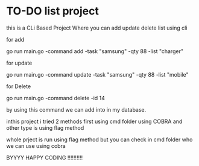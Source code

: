 # TO-DO list project

this is a CLi Based Project Where you can add update delete list using cli 

for add

go run main.go -command  add -task "samsung" -qty 88 -list  "charger"

for update 

go run main.go -command  update -task "samsung" -qty 88 -list  "mobile"

for Delete 

go run main.go -command  delete -id 14


by using this command we can add into in my database.

inthis project i tried 2 methods first using cmd folder using COBRA and other type is using flag method

whole prject is run using flag method but you can check in cmd folder who we can use using cobra 


BYYYY  HAPPY CODING !!!!!!!!!!
